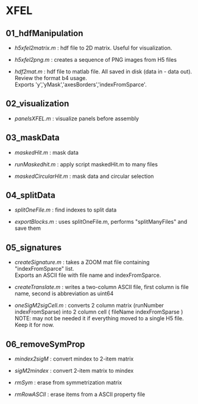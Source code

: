 # XFEL


**01_hdfManipulation**
-----------------------

* *h5xfel2matrix.m* : hdf file to 2D matrix. Useful for visualization.

* *h5xfel2png.m*  : creates a sequence of PNG images from H5 files

* *hdf2mat.m* : hdf file to matlab file.  All saved in disk (data in - data out).  Review the format b4 usage.             
            Exports 'y','yMask','axesBorders','indexFromSparce'.





**02_visualization**
-----------------------
* *panelsXFEL.m* : visualize panels before assembly





**03_maskData**
-----------------------
* *maskedHit.m* : mask data

* *runMaskedhit.m* : apply script maskedHit.m to many files

* *maskedCircularHit.m* : mask data and circular selection






**04_splitData**
-----------------------
* *splitOneFile.m* : find indexes to split data

* *exportBlocks.m* : uses splitOneFile.m, performs "splitManyFiles" and save them



**05_signatures**
-----------------------

* *createSignature.m* : takes a ZOOM mat file containing "indexFromSparce" list.  
                    Exports an ASCII file with file name and indexFromSparce.

* *createTranslate.m* : writes a two-column ASCII file, first column is file name, second is abbreviation as uint64

* *oneSigM2sigCell.m* : converts 2 column matrix (runNumber indexFromSparse) into 2 column cell ( fileName indexFromSparse ) 
                    NOTE: may not be needed it if everything moved to a single H5 file. 
                          Keep it for now.




**06_removeSymProp**
-----------------------
* *mindex2sigM* : convert mindex to 2-item matrix

* *sigM2mindex* : convert 2-item matrix to mindex

* *rmSym* : erase from symmetrization matrix

* *rmRowASCII* : erase items from a ASCII property file



